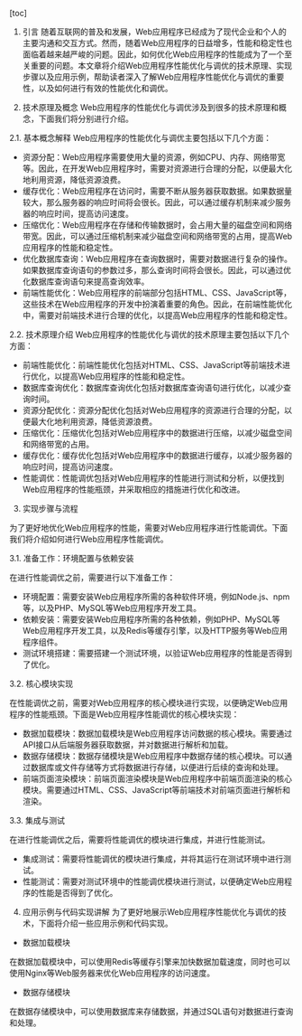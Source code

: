 
[toc]                    
                
                
1. 引言
随着互联网的普及和发展，Web应用程序已经成为了现代企业和个人的主要沟通和交互方式。然而，随着Web应用程序的日益增多，性能和稳定性也面临着越来越严峻的问题。因此，如何优化Web应用程序的性能成为了一个至关重要的问题。本文章将介绍Web应用程序性能优化与调优的技术原理、实现步骤以及应用示例，帮助读者深入了解Web应用程序性能优化与调优的重要性，以及如何进行有效的性能优化和调优。

2. 技术原理及概念
Web应用程序的性能优化与调优涉及到很多的技术原理和概念，下面我们将分别进行介绍。

2.1. 基本概念解释
Web应用程序的性能优化与调优主要包括以下几个方面：

- 资源分配：Web应用程序需要使用大量的资源，例如CPU、内存、网络带宽等。因此，在开发Web应用程序时，需要对资源进行合理的分配，以便最大化地利用资源，降低资源浪费。
- 缓存优化：Web应用程序在访问时，需要不断从服务器获取数据。如果数据量较大，那么服务器的响应时间将会很长。因此，可以通过缓存机制来减少服务器的响应时间，提高访问速度。
- 压缩优化：Web应用程序在存储和传输数据时，会占用大量的磁盘空间和网络带宽。因此，可以通过压缩机制来减少磁盘空间和网络带宽的占用，提高Web应用程序的性能和稳定性。
- 优化数据库查询：Web应用程序在查询数据时，需要对数据进行复杂的操作。如果数据库查询语句的参数过多，那么查询时间将会很长。因此，可以通过优化数据库查询语句来提高查询效率。
- 前端性能优化：Web应用程序的前端部分包括HTML、CSS、JavaScript等，这些技术在Web应用程序的开发中扮演着重要的角色。因此，在前端性能优化中，需要对前端技术进行合理的优化，以提高Web应用程序的性能和稳定性。

2.2. 技术原理介绍
Web应用程序的性能优化与调优的技术原理主要包括以下几个方面：

- 前端性能优化：前端性能优化包括对HTML、CSS、JavaScript等前端技术进行优化，以提高Web应用程序的性能和稳定性。
- 数据库查询优化：数据库查询优化包括对数据库查询语句进行优化，以减少查询时间。
- 资源分配优化：资源分配优化包括对Web应用程序的资源进行合理的分配，以便最大化地利用资源，降低资源浪费。
- 压缩优化：压缩优化包括对Web应用程序中的数据进行压缩，以减少磁盘空间和网络带宽的占用。
- 缓存优化：缓存优化包括对Web应用程序中的数据进行缓存，以减少服务器的响应时间，提高访问速度。
- 性能调优：性能调优包括对Web应用程序的性能进行测试和分析，以便找到Web应用程序的性能瓶颈，并采取相应的措施进行优化和改进。

3. 实现步骤与流程

为了更好地优化Web应用程序的性能，需要对Web应用程序进行性能调优。下面我们将介绍如何进行Web应用程序性能调优。

3.1. 准备工作：环境配置与依赖安装

在进行性能调优之前，需要进行以下准备工作：

- 环境配置：需要安装Web应用程序所需的各种软件环境，例如Node.js、npm等，以及PHP、MySQL等Web应用程序开发工具。
- 依赖安装：需要安装Web应用程序所需的各种依赖，例如PHP、MySQL等Web应用程序开发工具，以及Redis等缓存引擎，以及HTTP服务等Web应用程序组件。
- 测试环境搭建：需要搭建一个测试环境，以验证Web应用程序的性能是否得到了优化。

3.2. 核心模块实现

在性能调优之前，需要对Web应用程序的核心模块进行实现，以便确定Web应用程序的性能瓶颈。下面是Web应用程序性能调优的核心模块实现：

- 数据加载模块：数据加载模块是Web应用程序访问数据的核心模块。需要通过API接口从后端服务器获取数据，并对数据进行解析和加载。
- 数据存储模块：数据存储模块是Web应用程序中数据存储的核心模块。可以通过数据库或文件存储等方式将数据进行存储，以便进行后续的查询和处理。
- 前端页面渲染模块：前端页面渲染模块是Web应用程序中前端页面渲染的核心模块。需要通过HTML、CSS、JavaScript等前端技术对前端页面进行解析和渲染。

3.3. 集成与测试

在进行性能调优之后，需要将性能调优的模块进行集成，并进行性能测试。

- 集成测试：需要将性能调优的模块进行集成，并将其运行在测试环境中进行测试。
- 性能测试：需要对测试环境中的性能调优模块进行测试，以便确定Web应用程序的性能是否得到了优化。

4. 应用示例与代码实现讲解
为了更好地展示Web应用程序性能优化与调优的技术，下面将介绍一些应用示例和代码实现。

- 数据加载模块

在数据加载模块中，可以使用Redis等缓存引擎来加快数据加载速度，同时也可以使用Nginx等Web服务器来优化Web应用程序的访问速度。

- 数据存储模块

在数据存储模块中，可以使用数据库来存储数据，并通过SQL语句对数据进行查询和处理。

